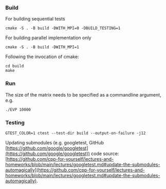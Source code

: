 ### Build
For building sequential tests
```
cmake -S . -B build -DWITH_MPI=0 -DBUILD_TESTING=1
```
For building parallel implementation only
```
cmake -S . -B build -DWITH_MPI=1
```
Following the invocation of cmake:
```
cd build
make
```
### Run
The size of the matrix needs to be specified as a commandline argument, e.g.

```
./EVP 10000
```

### Testing
```
GTEST_COLOR=1 ctest --test-dir build --output-on-failure -j12
```

Updating submodules (e.g. googletest, GitHub [https://github.com/google/googletest](https://github.com/google/googletest)) code source:
[https://github.com/cpp-for-yourself/lectures-and-homeworks/blob/main/lectures/googletest.md#update-the-submodules-automagically](https://github.com/cpp-for-yourself/lectures-and-homeworks/blob/main/lectures/googletest.md#update-the-submodules-automagically).
